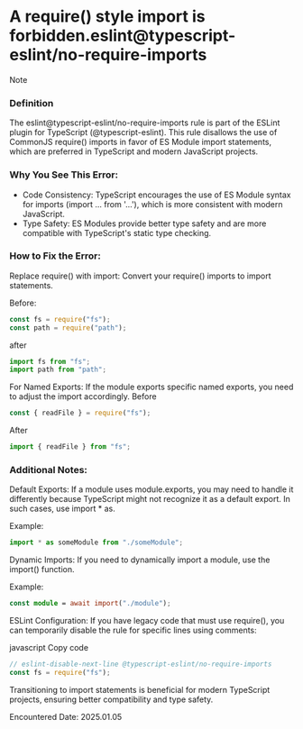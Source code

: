 # A require() style import is forbidden.eslint@typescript-eslint/no-require-imports

> [!NOTE]
>
> ### Definition
>
> The eslint@typescript-eslint/no-require-imports rule is part of the ESLint plugin for TypeScript (@typescript-eslint). This rule disallows the use of CommonJS require() imports in favor of ES Module import statements, which are preferred in TypeScript and modern JavaScript projects.

### Why You See This Error:

- Code Consistency: TypeScript encourages the use of ES Module syntax for imports (import ... from '...'), which is more consistent with modern JavaScript.
- Type Safety: ES Modules provide better type safety and are more compatible with TypeScript's static type checking.

### How to Fix the Error:

Replace require() with import:
Convert your require() imports to import statements.

Before:

```javascript
const fs = require("fs");
const path = require("path");
```

after

```typescript
import fs from "fs";
import path from "path";
```

For Named Exports:
If the module exports specific named exports, you need to adjust the import accordingly.
Before

```javascript
const { readFile } = require("fs");
```

After

```typescript
import { readFile } from "fs";
```

### Additional Notes:

Default Exports: If a module uses module.exports, you may need to handle it differently because TypeScript might not recognize it as a default export. In such cases, use import \* as.

Example:

```typescript
import * as someModule from "./someModule";
```

Dynamic Imports: If you need to dynamically import a module, use the import() function.

Example:

```typescript
const module = await import("./module");
```

ESLint Configuration: If you have legacy code that must use require(), you can temporarily disable the rule for specific lines using comments:

javascript
Copy code

```javascript
// eslint-disable-next-line @typescript-eslint/no-require-imports
const fs = require("fs");
```

Transitioning to import statements is beneficial for modern TypeScript projects, ensuring better compatibility and type safety.

Encountered Date: 2025.01.05
